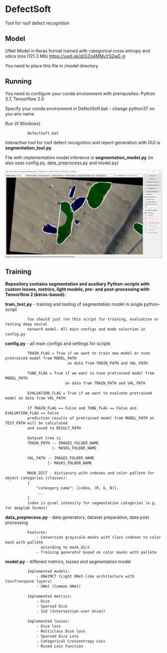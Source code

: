 # DefectSoft

Tool for roof defect recognition 

## Model

UNet Model in Keras format trained with categorical cross entropy and sdice loss (121.3 Mb) https://yadi.sk/d/GZg4MMuYS2wE-g

You need to place this file in /model directory

## Running

You need to configure your conda environment with preriquisites:
Python 3.7, Tensorflow 2.0 

Specify your conda environment in DefectSoft.bat - change python37 on you env name

Run (if Windows) 
              
              DefectSoft.bat 

Interactive tool for roof defect recognition and report generation with GUI is **segmentation_tool.py**

File with implementation model inference is **segmentation_model.py** (in also uses config.py, data_preprocess.py and model.py)

![DefectSoft GUI](https://github.com/yuddim/DefectSoft/blob/master/resources/Screenshot_DefectSoft.png)

## Training

**Repository contains segmentation and auxiliary Python-scripts with custom losses, metrics, light models, pre- and post-processing with Tensorflow 2 (keras-based):**

**train_test.py** - training and testing of segmentation model in single python-script

              You should just run this script for training, evaluation or testing deep neural 
              network model. All main configs and mode selection in config.py 
              

**config.py** - all main configs and settings for scripts

              TRAIN_FLAG = True if we want to train new model or tune pretrained model from MODEL_PATH
                                on data from TRAIN_PATH and VAL_PATH
                                 
              TUNE_FLAG = True if we want to tune pretrained model from MODEL_PATH 
                               on data from TRAIN_PATH and VAL_PATH
              
              EVALUATION_FLAG = True if we want to evaluate pretrained model on data from VAL_PATH
              
              If TRAIN_FLAG == False and TUNE_FLAG == False and EVALUATION_FLAG == False
              prediction results of pretrained model from MODEL_PATH on TEST_PATH will be calculated 
              and saved to RESULT_PATH
              
              Dataset tree is
              TRAIN_PATH -- IMAGES_FOLDER_NAME
                         |- MASKS_FOLDER_NAME
              
              VAL_PATH -- IMAGES_FOLDER_NAME
                       |- MASKS_FOLDER_NAME
             
              MASK_DICT - dictionary with indexes and color pallete for object categories (classes):
              {              
                  "cateogory_name": [index, (R, G, B)],
                  ...                  
              }
              index is pixel intensity for segmentation categories (e.g. for deeplab format)

**data_preprocess.py** - data generators, dataset preparation, data post processing

              Features:                  
                  - Conversion grayscale masks with class indexes to color mask with pallete 
                    according to mask_dict
                  - Training generator based on color masks with pallete

**model.py** - different metrics, losses and segmentation model

              Implemented models: 
                  - UNetMCT (Light UNet-like architecture with ConvTranspose layers)
                  - UNet (Common UNet)
                  
              Implemented metrics:                   
                  - Dice                  
                  - Sparsed Dice                  
                  - IoU (Intersection over Union)
                  
              Implemented losses:                   
                  - Dice loss                  
                  - Multiclass Dise loss                  
                  - Sparsed Dice Loss                  
                  - Categorical Crossentropy Loss                  
                  - Mixed Loss Function
